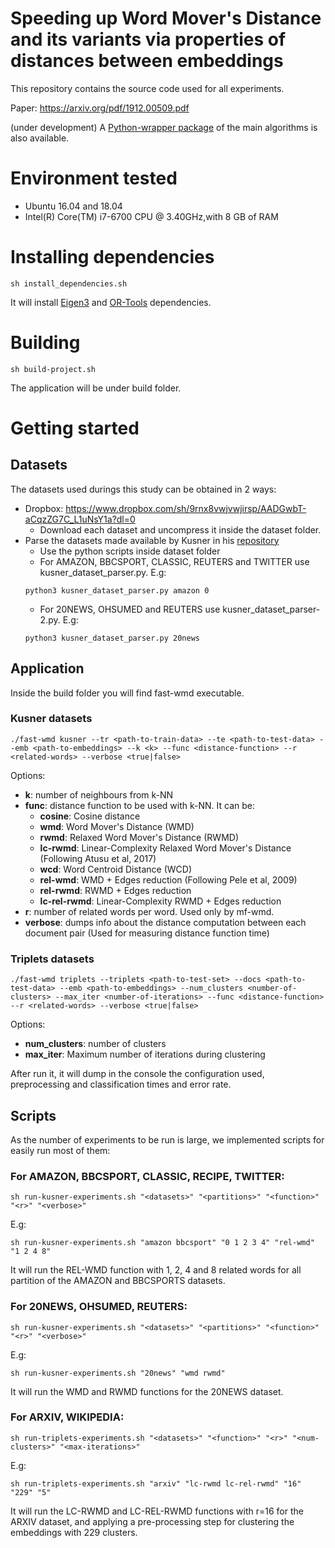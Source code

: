 # Speeding up Word Mover's Distance and its variants via properties of distances between embeddings

This repository contains the source code used for all experiments.

Paper: https://arxiv.org/pdf/1912.00509.pdf


(under development) A [Python-wrapper package](https://github.com/matwerner/fast-wmd/tree/python-wrapper) of the main algorithms is also available.

# Environment tested

- Ubuntu 16.04 and 18.04
- Intel(R) Core(TM) i7-6700 CPU @ 3.40GHz,with 8 GB of RAM

# Installing dependencies
```shell
sh install_dependencies.sh
```
It will install [Eigen3](http://eigen.tuxfamily.org/index.php) and [OR-Tools](https://developers.google.com/optimization/) dependencies.

# Building
```shell
sh build-project.sh
```
The application will be under build folder.

# Getting started

## Datasets

The datasets used durings this study can be obtained in 2 ways:

- Dropbox: https://www.dropbox.com/sh/9rnx8vwjvwjirsp/AADGwbT-aCqzZG7C_L1uNsY1a?dl=0 
    - Download each dataset and uncompress it inside the dataset folder.    
- Parse the datasets made available by Kusner in his [repository](https://github.com/mkusner/wmd)
    - Use the python scripts inside dataset folder
    - For AMAZON, BBCSPORT, CLASSIC, REUTERS and TWITTER use kusner_dataset_parser.py. E.g:    
    ```
    python3 kusner_dataset_parser.py amazon 0
    ```
    - For 20NEWS, OHSUMED and REUTERS use kusner_dataset_parser-2.py. E.g:    
    ```
    python3 kusner_dataset_parser.py 20news
    ```

## Application

Inside the build folder you will find fast-wmd executable.

### Kusner datasets

```shell
./fast-wmd kusner --tr <path-to-train-data> --te <path-to-test-data> --emb <path-to-embeddings> --k <k> --func <distance-function> --r <related-words> --verbose <true|false>
```
Options:

- **k**: number of neighbours from k-NN
- **func**: distance function to be used with k-NN. It can be:
    - **cosine**:      Cosine distance
    - **wmd**:         Word Mover's Distance (WMD)
    - **rwmd**:        Relaxed Word Mover's Distance (RWMD)
    - **lc-rwmd**:     Linear-Complexity Relaxed Word Mover's Distance (Following Atusu et al, 2017)
    - **wcd**:         Word Centroid Distance (WCD)
    - **rel-wmd**:     WMD + Edges reduction (Following Pele et al, 2009)
    - **rel-rwmd**:    RWMD + Edges reduction
    - **lc-rel-rwmd**: Linear-Complexity RWMD + Edges reduction
- **r**: number of related words per word. Used only by mf-wmd.
- **verbose**: dumps info about the distance computation between each document pair (Used for measuring distance function time)

### Triplets datasets

```shell
./fast-wmd triplets --triplets <path-to-test-set> --docs <path-to-test-data> --emb <path-to-embeddings> --num_clusters <number-of-clusters> --max_iter <number-of-iterations> --func <distance-function> --r <related-words> --verbose <true|false>
```

Options:
- **num_clusters**: number of clusters
- **max_iter**: Maximum number of iterations during clustering

After run it, it will dump in the console the configuration used, preprocessing and classification times and error rate.

## Scripts

As the number of experiments to be run is large, we implemented scripts for easily run most of them:

### For AMAZON, BBCSPORT, CLASSIC, RECIPE, TWITTER:
```shell
sh run-kusner-experiments.sh "<datasets>" "<partitions>" "<function>" "<r>" "<verbose>"
```

E.g:
```shell
sh run-kusner-experiments.sh "amazon bbcsport" "0 1 2 3 4" "rel-wmd" "1 2 4 8"
```
It will run the REL-WMD function with 1, 2, 4 and 8 related words for all partition of the AMAZON and BBCSPORTS datasets.

### For 20NEWS, OHSUMED, REUTERS:
```shell
sh run-kusner-experiments.sh "<datasets>" "<partitions>" "<function>" "<r>" "<verbose>"
```

E.g:
```shell
sh run-kusner-experiments.sh "20news" "wmd rwmd"
```
It will run the WMD and RWMD functions for the 20NEWS dataset.

### For ARXIV, WIKIPEDIA:
```shell
sh run-triplets-experiments.sh "<datasets>" "<function>" "<r>" "<num-clusters>" "<max-iterations>"
```

E.g:
```shell
sh run-triplets-experiments.sh "arxiv" "lc-rwmd lc-rel-rwmd" "16" "229" "5"
```

It will run the LC-RWMD and LC-REL-RWMD functions with r=16 for the ARXIV dataset, and applying a pre-processing step for clustering the embeddings with 229 clusters.

